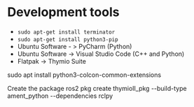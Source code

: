 # Development tools 

- `sudo apt-get install terminator`
- `sudo apt-get install python3-pip`
- Ubuntu Software - > PyCharm (Python)
- Ubuntu Software   -> Visual Studio Code (C++ and Python)
- Flatpak           -> Thymio Suite

sudo apt install python3-colcon-common-extensions

Create the package 
ros2 pkg create thymioII_pkg --build-type ament_python --dependencies rclpy
